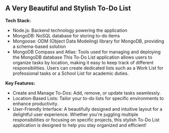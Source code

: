 ## **A Very Beautiful and Stylish To-Do List**
**Tech Stack:**
* Node.js: Backend technology powering the application
* MongoDB: NoSQL database for storing to-do items
* Mongoose: ODM (Object Data Modeling) library for MongoDB, providing a schema-based solution
* MongoDB Compass and Atlas: Tools used for managing and deploying the MongoDB database
This To-Do List application allows users to organize tasks by location, making it easy to keep track of different responsibilities. Users can create dedicated lists such as a Work List for professional tasks or a School List for academic duties.


**Key Features:**
* Create and Manage To-Dos: Add, remove, or update tasks seamlessly.
* Location-Based Lists: Tailor your to-do lists for specific environments to enhance productivity.
* User-Friendly Interface: A beautifully designed and intuitive layout for a delightful user experience.
Whether you're juggling multiple responsibilities or focusing on specific projects, this stylish To-Do List application is designed to help you stay organized and efficient!

